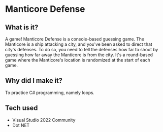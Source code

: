 # Manticore Defense
## What is it?
A game! Manticore Defense is a console-based guessing game. The Manticore is a ship attacking a city, and you've been asked to direct that city's defenses. To do so, you need to tell the defenses how far to shoot by guessing how far away the Manticore is from the city. It's a round-based game where the Manticore's location is randomized at the start of each game.

## Why did I make it?

To practice C# programming, namely loops.

## Tech used

- Visual Studio 2022 Community
- Dot NET